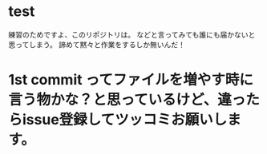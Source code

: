 # test
練習のためですよ、このリポジトリは。
などと言ってみても誰にも届かないと思ってしまう。
諦めて黙々と作業をするしか無いんだ！


# 1st commit ってファイルを増やす時に言う物かな？と思っているけど、違ったらissue登録してツッコミお願いします。
